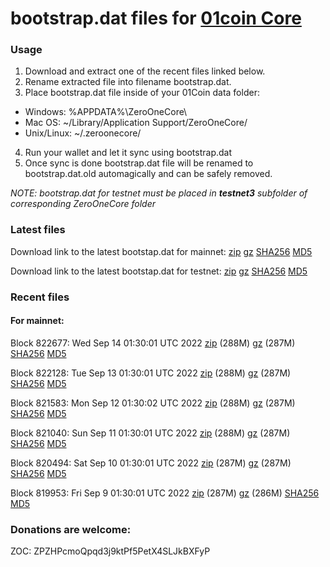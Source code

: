 # bootstrap.dat files for [01coin Core](https://01coin.io)

### Usage

1. Download and extract one of the recent files linked below.
2. Rename extracted file into filename bootstrap.dat.
3. Place bootstrap.dat file inside of your 01Coin data folder:
 - Windows: %APPDATA%\ZeroOneCore\
 - Mac OS: ~/Library/Application Support/ZeroOneCore/
 - Unix/Linux: ~/.zeroonecore/
4. Run your wallet and let it sync using bootstrap.dat
5. Once sync is done bootstrap.dat file will be renamed to bootstrap.dat.old automagically and can be safely removed.

_NOTE: bootstrap.dat for testnet must be placed in **testnet3** subfolder of corresponding ZeroOneCore folder_

### Latest files
Download link to the latest bootstap.dat for mainnet: [zip](https://files.01coin.io/mainnet/bootstrap.dat.zip) [gz](https://files.01coin.io/mainnet/bootstrap.dat.tar.gz) [SHA256](https://files.01coin.io/mainnet/sha256.txt) [MD5](https://files.01coin.io/mainnet/md5.txt)

Download link to the latest bootstap.dat for testnet: [zip](https://files.01coin.io/testnet/bootstrap.dat.zip) [gz](https://files.01coin.io/testnet/bootstrap.dat.tar.gz) [SHA256](https://files.01coin.io/testnet/sha256.txt) [MD5](https://files.01coin.io/testnet/md5.txt)

### Recent files

#### For mainnet:

Block 822677: Wed Sep 14 01:30:01 UTC 2022 [zip](https://files.01coin.io/mainnet/2022-09-14/bootstrap.dat.zip) (288M) [gz](https://files.01coin.io/mainnet/2022-09-14/bootstrap.dat.tar.gz) (287M) [SHA256](https://files.01coin.io/mainnet/2022-09-14/sha256.txt) [MD5](https://files.01coin.io/mainnet/2022-09-14/md5.txt)

Block 822128: Tue Sep 13 01:30:01 UTC 2022 [zip](https://files.01coin.io/mainnet/2022-09-13/bootstrap.dat.zip) (288M) [gz](https://files.01coin.io/mainnet/2022-09-13/bootstrap.dat.tar.gz) (287M) [SHA256](https://files.01coin.io/mainnet/2022-09-13/sha256.txt) [MD5](https://files.01coin.io/mainnet/2022-09-13/md5.txt)

Block 821583: Mon Sep 12 01:30:02 UTC 2022 [zip](https://files.01coin.io/mainnet/2022-09-12/bootstrap.dat.zip) (288M) [gz](https://files.01coin.io/mainnet/2022-09-12/bootstrap.dat.tar.gz) (287M) [SHA256](https://files.01coin.io/mainnet/2022-09-12/sha256.txt) [MD5](https://files.01coin.io/mainnet/2022-09-12/md5.txt)

Block 821040: Sun Sep 11 01:30:01 UTC 2022 [zip](https://files.01coin.io/mainnet/2022-09-11/bootstrap.dat.zip) (288M) [gz](https://files.01coin.io/mainnet/2022-09-11/bootstrap.dat.tar.gz) (287M) [SHA256](https://files.01coin.io/mainnet/2022-09-11/sha256.txt) [MD5](https://files.01coin.io/mainnet/2022-09-11/md5.txt)

Block 820494: Sat Sep 10 01:30:01 UTC 2022 [zip](https://files.01coin.io/mainnet/2022-09-10/bootstrap.dat.zip) (287M) [gz](https://files.01coin.io/mainnet/2022-09-10/bootstrap.dat.tar.gz) (287M) [SHA256](https://files.01coin.io/mainnet/2022-09-10/sha256.txt) [MD5](https://files.01coin.io/mainnet/2022-09-10/md5.txt)

Block 819953: Fri Sep  9 01:30:01 UTC 2022 [zip](https://files.01coin.io/mainnet/2022-09-09/bootstrap.dat.zip) (287M) [gz](https://files.01coin.io/mainnet/2022-09-09/bootstrap.dat.tar.gz) (286M) [SHA256](https://files.01coin.io/mainnet/2022-09-09/sha256.txt) [MD5](https://files.01coin.io/mainnet/2022-09-09/md5.txt)


### Donations are welcome:

ZOC: ZPZHPcmoQpqd3j9ktPf5PetX4SLJkBXFyP
